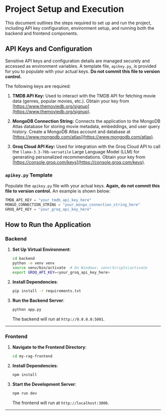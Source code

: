 # Project Setup and Execution

This document outlines the steps required to set up and run the project, including API key configuration, environment setup, and running both the backend and frontend components.

## API Keys and Configuration

Sensitive API keys and configuration details are managed securely and accessed as environment variables.  A template file, `apikey.py`, is provided for you to populate with your actual keys.  **Do not commit this file to version control.**

The following keys are required:

1. **TMDB API Key:** Used to interact with the TMDB API for fetching movie data (genres, popular movies, etc.).  Obtain your key from [https://www.themoviedb.org/signup](https://www.themoviedb.org/signup).

2. **MongoDB Connection String:** Connects the application to the MongoDB Atlas database for storing movie metadata, embeddings, and user query history.  Create a MongoDB Atlas account and database at [https://www.mongodb.com/atlas](https://www.mongodb.com/atlas).

3. **Groq Cloud API Key:** Used for integration with the Groq Cloud API to call the `llama-3.3-70b-versatile` Large Language Model (LLM) for generating personalized recommendations. Obtain your key from [https://console.groq.com/keys](https://console.groq.com/keys).

### `apikey.py` Template

Populate the `apikey.py` file with your actual keys.  **Again, do not commit this file to version control.**  An example is shown below:

```python
TMDB_API_KEY = "your_tmdb_api_key_here"
MONGO_CONNECTION_STRING = "your_mongo_connection_string_here"
GROQ_API_KEY = "your_groq_api_key_here"
```

## How to Run the Application

### Backend

1. **Set Up Virtual Environment**:

   ```bash
   cd backend
   python -m venv venv
   source venv/bin/activate  # On Windows: venv\Scripts\activate
   export GROQ_API_KEY=<your_groq_api_key_here>
   ```

2. **Install Dependencies**:

   ```bash
   pip install -r requirements.txt
   ```

3. **Run the Backend Server**:

   ```bash
   python app.py
   ```

   The backend will run at `http://0.0.0.0:5001`.

---

### Frontend

1. **Navigate to the Frontend Directory**:

   ```bash
   cd my-rag-frontend
   ```

2. **Install Dependencies**:

   ```bash
   npm install
   ```

3. **Start the Development Server**:

   ```bash
   npm run dev
   ```

   The frontend will run at `http://localhost:3000`.

---
